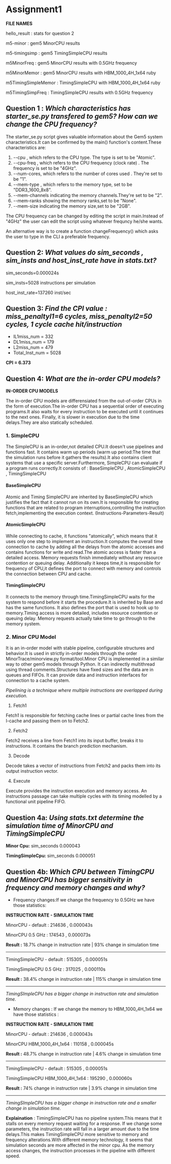 # Assignment1




**FILE NAMES**

hello_result : stats for question 2

m5-minor : gem5 MinorCPU results

m5-timingsimp : gem5 TimingSimpleCPU results

m5MinorFreq : gem5 MinorCPU results with 0.5GHz frequency 

m5MinorMemor : gem5 MinorCPU results with HBM_1000_4H_1x64 ruby

m5TimingSimpleMemor : TimingSimpleCPU with HBM_1000_4H_1x64 ruby

m5TimingSimpFreq : TimingSimpleCPU results with 0.5GHz frequency 





## Question 1 : *Which characteristics has starter_se.py transfered to gem5? How can we change the CPU  frequency?*


The starter_se.py script gives valuable information about the Gem5 system characteristics.It can be confirmed by the main() function's content.These characteristics are:

1. --cpu , which refers to the CPU type. The type is set to be "Atomic".
2. --cpu-freq , which refers to the CPU frequency (clock rate) . The frequency is set to be "4GHz".
3. --num-cores, which refers to the number of cores used . They're set to be "1".
4. --mem-type , which refers to the memory type, set to be "DDR3_1600_8x8".
5. --mem-channels indicating the memory channels.They're set to be "2".
6. --mem-ranks showing the memory ranks,set to be "None".
7. --mem-size indicating the memory size,set to be "2GB".


The CPU frequency can be changed by editing the script in main.Instead of "4GHz" the user can edit the script using whatever frequncy he/she wants.

An alternative way is to create a function changeFrequency() which asks the user to type in the CLI a preferable frequency.



## Question 2: *What values do sim_seconds , sim_insts and host_inst_rate have in stats.txt?*

sim_seconds=0.000024s

sim_insts=5028 instructions per simulation

host_inst_rate=137260 inst/sec



## Question 3: *Find the CPI value : miss_penaltyl1=6 cycles,  miss_penaltyl2=50 cycles, 1 cycle cache hit/instruction*

- IL1miss_num = 332
- DL1miss_num = 179
- L2miss_num = 479
- Total_Inst_num = 5028

 **CPI = 6.373**



## Question 4: *What are the in-order CPU models?*


**IN-ORDER CPU MODELS**


The in-order CPU models are differensiated from the out-of-order CPUs in the form of execution.The in-order CPU  has a sequential order of executing programs.It also waits for every instruction to be executed until it continues to the next ones. Finally, it is slower in execution due to the time delays.They are also statically scheduled.  


### 1. SimpleCPU

The SimpleCPU is an in-order,not detailed CPU.It doesn't use pipelines and functions fast. It contains warm up periods (warm up period:The time that the simulation runs before it gathers the results).It also contains client systems that use a specific server.Furthermore, SimpleCPU can evaluate if a program runs correctly.It consists of :
BaseSimpleCPU , AtomicSimpleCPU , TimingSimpleCPU


#### BaseSimpleCPU
 
Atomic and Timing SimpleCPU are inherited by BaseSimpleCPU which justifies the fact that it cannot run on its own.It is responsible for creating functions that are related to program interruptions,controlling the instruction fetch,implementing the execution context. (Instructions-Parameters-Result)


#### AtomicSimpleCPU

While connecting to cache, it functions "atomically", which means that it uses only one step to implement an instruction.It computes the overall time connection to cache by adding all the delays from the atomic accesses and contains functions for write and read.The atomic access is faster than a detailed access. Memory requests finish immediately without any resource contention or queuing delay.
Additionally it keeps time,it is responsible for frequency of CPU,it defines the port to connect with memory and controls the connection between CPU and cache.  


#### TimingSimpleCPU
It connects to the memory through time.TimingSimpleCPU waits for the system to respond before it starts the procedure.It is inherited by Base and has the same functions. It also defines the port that is used to hook up to memory.Timing access is more detailed, includes resource contention or queuing delay.
Memory requests actually take time to go through to the memory system.



### 2. Minor CPU Model
It is an in-order model with stable pipeline, configurable structures and behavior.It is used in strictly in-order models through the order MinorTrace/minorview.py format/tool.Minor CPU is implemented in a similar way to other gem5 models through Python. It can indirectly multithread using thread comments.Structures have fixed sizes and the data are in queues and FIFOs.
It can provide data and instruction interfaces for connection to a cache system.

*Pipelining is a technique where multiple instructions are overlapped during execution.*

1. Fetch1

Fetch1 is responsible for fetching cache lines or partial cache lines from the I-cache and passing them on to Fetch2.

2. Fetch2

Fetch2 receives a line from Fetch1 into its input buffer, breaks it to instructions. It contains the branch prediction mechanism.

3. Decode 

Decode takes a vector of instructions from Fetch2 and packs them into its output instruction vector.


4. Execute 

Execute provides the instruction execution and memory access. An instructions passage can take multiple cycles with its timing modelled by a functional unit pipeline FIFO.

## Question 4a: *Using stats.txt determine the simulation time of MinorCPU and TimingSimpleCPU*

   **Minor Cpu:**
   sim_seconds 0.000043

   **TimingSimpleCpu:**
   sim_seconds 0.000051


## Question 4b: *Which CPU between TimingCPU and MinorCPU has bigger sensitivity in frequency and memory changes and why?*

- Frequency changes:If we change the frequency to 0.5GHz we have those statistics:



**INSTRUCTION RATE - SIMULATION TIME**

MinorCPU - default : 214636 , 0.000043s

MinorCPU 0.5 GHz :   174543 , 0.000073s 

**Result :** 18.7% change in instruction rate | 93% change in simulation time 

-------------------------------------------------------------------------



TimingSimpleCPU - default : 515305 , 0.000051s 

TimingSimpleCPU 0.5 GHz : 317025 , 0.000110s 

**Result :** 38.4% change in instruction rate | 115% change in simulation time 

----------------------------------------------------------------------------


*TimingSImpleCPU has a bigger change in instruction rate and simulation time.*



- Memory changes : If we change the memory to HBM_1000_4H_1x64  we have those statistics : 



**INSTRUCTION RATE - SIMULATION TIME**

MinorCPU - default : 214636 ,  0.000043s

MinorCPU  HBM_1000_4H_1x64 :  110158 , 0.000045s 

**Result :** 48.7% change in instruction rate | 4.6% change in simulation time 

---------------------------------------------------------------------------



TimingSimpleCPU - default : 515305 , 0.000051s 

TimingSimpleCPU HBM_1000_4H_1x64 : 195290 , 0.000060s

**Result :** 74% change in instruction rate | 3.9% change in simulation time 

----------------------------------------------------------------------------



*TimingSImpleCPU has a bigger change in instruction rate and a smaller change in simulation time.*



**Explaination** : TimingSimpleCPU has no pipeline system.This means that it stalls on every memory request waiting for a response. If we change some parameters, the instruction rate will fall in a larger amount due to the time delays.This makes TimingSimpleCPU more sensitive to memory and frequency alterations.With different memory technology, it seems that simulation seconds are more affected in the minor cpu. As the memory access changes, the instruction processes in the pipeline with different speed.












